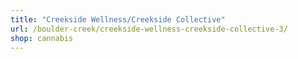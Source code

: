 ```yaml
---
title: "Creekside Wellness/Creekside Collective"
url: /boulder-creek/creekside-wellness-creekside-collective-3/
shop: cannabis
---
```

